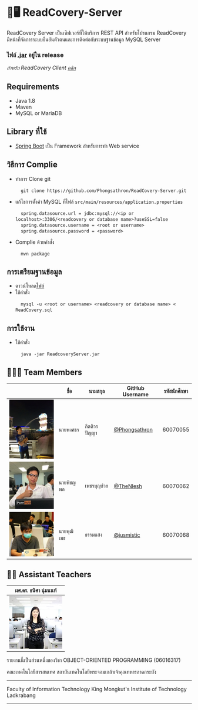 # 📖🖥 ReadCovery-Server
ReadCovery Server เป็นเซิฟเวอร์ที่ให้บริการ REST API สำหรับโปรแกรม ReadCovery มีหน้าที่จัดการระบบยืนยันตัวตนและการติดต่อกับระบบฐานข้อมูล MySQL Server

### ไฟล์ [.jar](https://github.com/oop-it-kmitl-61/ReadCovery-Server/releases/download/1.0/ReadcoveryServer-1.0-SNAPSHOT.jar) อยู่ใน release

*สำหรับ ReadCovery Client [คลิก](https://github.com/oop-it-kmitl-61/ReadCovery)*

## Requirements
- Java 1.8
- Maven
- MySQL or MariaDB

## Library ที่ใช้
- [Spring Boot](http://spring.io) เป็น Framework สำหรับการทำ Web service

## วิธีการ Complie
- ทำการ Clone git
  ```
    git clone https://github.com/Phongsathron/ReadCovery-Server.git
  ```
- แก้ไขการตั้งค่า MySQL ที่ไฟล์ `src/main/resources/application.properties`
  ```
    spring.datasource.url = jdbc:mysql://<ip or localhost>:3306/<readcovery or database name>?useSSL=false
    spring.datasource.username = <root or username>
    spring.datasource.password = <password>
  ```
- Complie ด้วยคำสั่ง
  ```
    mvn package
  ```
## การเตรียมฐานข้อมูล
- ดาวน์โหลด[ไฟล์](https://github.com/oop-it-kmitl-61/ReadCovery-Server/releases/download/1.0/ReadCovery.sql)
- ใช้คำสั่ง
  ```
    mysql -u <root or username> <readcovery or database name> < ReadCovery.sql
  ```

## การใช้งาน
- ใช้คำสั่ง
  ```
    java -jar ReadcoveryServer.jar
  ```

## 👨‍👨‍👦 Team Members
|  | ชื่อ | นามสกุล | GitHub Username | รหัสนักศึกษา |
|--|--|--|--|--|
| ![Fluk](https://github.com/Phongsathron/ReadCovery/blob/GUI/src/img/Fluke.png) | นายพงศธร| กิตติวรปัญญา | [@Phongsathron](https://github.com/Phongsathron) | 60070055 |
| ![Net](https://github.com/Phongsathron/ReadCovery/blob/GUI/src/img/Net.png) | นายพิชญพล| เพชรบุญช่วย | [@TheNlesh](https://github.com/TheNlesh) | 60070062 |
| ![Gunn](https://github.com/Phongsathron/ReadCovery/blob/GUI/src/img/Gunn.png) | นายพุฒิเมธ | ธรรมแสง | [@jusmistic](https://github.com/jusmistic) | 60070068|


## 👩‍🏫 Assistant Teachers
| ผศ.ดร. ธนิศา นุ่มนนท์  |
| ------ |
| ![Professor](https://github.com/Phongsathron/ReadCovery/blob/GUI/src/img/Professor.png)

รายงานนี้เป็นส่วนหนึ่งของวิชา OBJECT-ORIENTED PROGRAMMING (06016317)

คณะเทคโนโลยีสารสนเทศ สถาบันเทคโนโลยีพระจอมเกล้าเจ้าคุณทหารลาดกระบัง
***

Faculty of Information Technology
King Mongkut's Institute of Technology Ladkrabang

***
